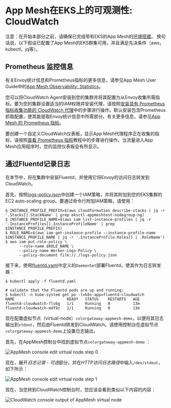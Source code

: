 # App Mesh在EKS上的可观测性: CloudWatch

注意：在开始本部分之前，请确保已完成带有EKS的App Mesh的[环境搭建](base.md)。 换句话说，以下假设已配置了App Mesh的EKS群集可用，并且满足先决条件（aws，kubectl，jq等）。

## Prometheus 监控信息

有关Envoy统计信息和Prometheus指标的更多信息，请参见App Mesh User Guide中的[App Mesh Observability: Statistics](https://docs.aws.amazon.com/app-mesh/latest/userguide/observability.html)。

您可以将CloudWatch Agent安装到您的集群并将其配置为从Envoy收集所需指标。要为您的集群设置适当的IAM权限并安装代理，请按照[安装具有 Prometheus 指标收集功能的 CloudWatch 代理](https://docs.aws.amazon.com/AmazonCloudWatch/latest/monitoring/ContainerInsights-Prometheus-Setup.html)中的步骤进行操作。默认安装包含Prometheus抓取配置，使其能提取Envoy统计信息中所需部分。有关更多信息，请参见[App Mesh 的 Prometheus 指标](https://docs.aws.amazon.com/AmazonCloudWatch/latest/monitoring/ContainerInsights-Prometheus-metrics.html#ContainerInsights-Prometheus-metrics-appmesh)。

要创建一个自定义CloudWatch仪表板，显示App Mesh代理程序正在收集的指标，请按照[查看 Prometheus 指标](https://docs.aws.amazon.com/AmazonCloudWatch/latest/monitoring/ContainerInsights-Prometheus-viewmetrics.html)教程中的步骤进行操作。当流量进入App Mesh应用程序时，您的监控仪表板会有所显示。

## 通过Fluentd记录日志

在本节中，将在集群中安装Fluentd，并使用它将Envoy的访问日志转发到CloudWatch。

首先，按照[logs-policy.json](logs-policy.json)中创建一个IAM策略，并将其附加到您的EKS集群的EC2 auto-scaling group。要通过命令行附加IAM策略，请使用：

```
$ INSTANCE_PROFILE_PREFIX=$(aws cloudformation describe-stacks | jq -r '.Stacks[].StackName' | grep eksctl-appmeshtest-nodegroup-ng)
$ INSTANCE_PROFILE_NAME=$(aws iam list-instance-profiles | jq -r '.InstanceProfiles[].InstanceProfileName' | grep $INSTANCE_PROFILE_PREFIX)
$ ROLE_NAME=$(aws iam get-instance-profile --instance-profile-name $INSTANCE_PROFILE_NAME | jq -r '.InstanceProfile.Roles[] | .RoleName')
$ aws iam put-role-policy \
      --role-name $ROLE_NAME \
      --policy-name Worker-Logs-Policy \
      --policy-document file://./logs-policy.json
```

接下来，使用[fluentd.yaml](fluentd.yaml)中定义的`DaemonSet`部署Fluentd，使其作为日志转发器：

```
$ kubectl apply -f fluentd.yaml

# validate that the Fluentd pods are up and running:
$ kubectl -n kube-system get po -l=k8s-app=fluentd-cloudwatch
NAME                       READY   STATUS    RESTARTS   AGE
fluentd-cloudwatch-7ls6g   1/1     Running   0          13m
fluentd-cloudwatch-mdf9z   1/1     Running   0          13m
```

现在配置虚拟节点（virtual-node）`colorgateway-appmesh-demo`，以便将其日志输出到`stdout`，然后由Fluentd转发到CloudWatch。请使用控制台在虚拟节点`colorgateway-appmesh-demo`上设置日志输出。

首先，在AppMesh控制台中找到虚拟节点`colorgateway-appmesh-demo` ：

![AppMesh console edit virtual node step 0](appmesh-log-0.png)

现在，展开*日志记录 - 可选*部分，并在*HTTP访问日志路径*中输入`/dev/stdout`，如下所示：

![AppMesh console edit virtual node step 1](appmesh-log-1.png)

现在，当您转到CloudWatch控制台时，您应该会看到类似以下内容的内容：

![CloudWatch console output of AppMesh virtual node](cloudwatch.png)
